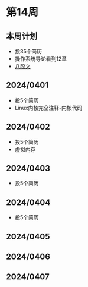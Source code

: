 # 第14周

## 本周计划

+ 投35个简历
+ 操作系统导论看到12章
+ [八股文](https://www.nowcoder.com/discuss/567003504779210752)

## 2024/0401

+ 投5个简历
+ Linux内核完全注释-内核代码

## 2024/0402

+ 投5个简历
+ 虚拟内存

## 2024/0403

+ 投5个简历

## 2024/0404

+ 投5个简历

## 2024/0405

## 2024/0406

## 2024/0407


